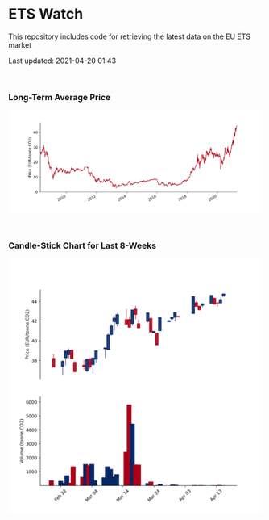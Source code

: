 # ETS Watch

This repository includes code for retrieving the latest data on the EU ETS market

Last updated: 2021-04-20 01:43

<br>

### Long-Term Average Price

![Long-term average](img/long_term_avg.png)

<br>

### Candle-Stick Chart for Last 8-Weeks

![Open, High, Low, Close & Volume](img/ohlc_vol.png)
